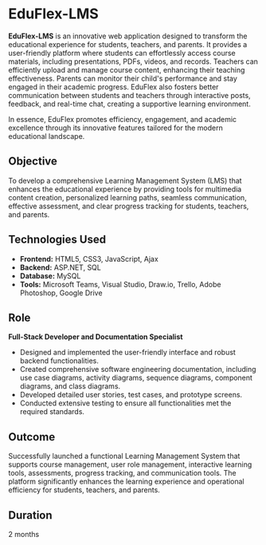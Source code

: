 
# EduFlex-LMS

**EduFlex-LMS** is an innovative web application designed to transform the educational experience for students, teachers, and parents. It provides a user-friendly platform where students can effortlessly access course materials, including presentations, PDFs, videos, and records. Teachers can efficiently upload and manage course content, enhancing their teaching effectiveness. Parents can monitor their child's performance and stay engaged in their academic progress. EduFlex also fosters better communication between students and teachers through interactive posts, feedback, and real-time chat, creating a supportive learning environment.

In essence, EduFlex promotes efficiency, engagement, and academic excellence through its innovative features tailored for the modern educational landscape.

## Objective
To develop a comprehensive Learning Management System (LMS) that enhances the educational experience by providing tools for multimedia content creation, personalized learning paths, seamless communication, effective assessment, and clear progress tracking for students, teachers, and parents.

## Technologies Used
- **Frontend:** HTML5, CSS3, JavaScript, Ajax
- **Backend:** ASP.NET, SQL
- **Database:** MySQL
- **Tools:** Microsoft Teams, Visual Studio, Draw.io, Trello, Adobe Photoshop, Google Drive

## Role
**Full-Stack Developer and Documentation Specialist**
- Designed and implemented the user-friendly interface and robust backend functionalities.
- Created comprehensive software engineering documentation, including use case diagrams, activity diagrams, sequence diagrams, component diagrams, and class diagrams.
- Developed detailed user stories, test cases, and prototype screens.
- Conducted extensive testing to ensure all functionalities met the required standards.

## Outcome
Successfully launched a functional Learning Management System that supports course management, user role management, interactive learning tools, assessments, progress tracking, and communication tools. The platform significantly enhances the learning experience and operational efficiency for students, teachers, and parents.

## Duration
2 months


